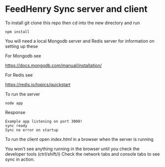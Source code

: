 # FeedHenry Sync server and client

To install git clone this repo then cd into the new directory and run 

    npm install

You will need a local Mongodb server and Redis server for information on setting up these 

For Mongodb see

https://docs.mongodb.com/manual/installation/

For Redis see 

https://redis.io/topics/quickstart

To run the server 
    
    node app

Response 

    Example app listening on port 3000!
    sync ready
    Sync no error on startup
    
To run the client open _index.html_ in a browser when the server is running

You won't see anything running in the browser until you check the developer tools (ctrl/shift/i)
Check the network tabs and console tabs to see sync in action. 